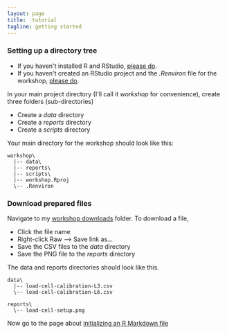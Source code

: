 ```yaml
---
layout: page
title:  tutorial
tagline: getting started
---
```


### Setting up a directory tree

- If you haven't installed R and RStudio, [please do](https://github.com/DSR-RHIT/install-R-and-RStudio/blob/master/pages/install_R.md). 
- If you haven't created an RStudio project and the *.Renviron* file for the workshop, [please do](https://github.com/DSR-RHIT/install-R-and-RStudio/blob/master/pages/setup_R_project.md). 


In your main project directory (I'll call it *workshop* for convenience), create three folders (sub-directories)

- Create a *data* directory
- Create a *reports* directory
- Create a *scripts* directory

Your main directory for the workshop should look like this: 

```
workshop\
  |-- data\
  |-- reports\
  |-- scripts\
  |-- workshop.Rproj
  \-- .Renviron
```

### Download prepared files 
 
Navigate to my [workshop downloads](https://github.com/DSR-RHIT/creating-reproducible-reports/tree/gh-pages/assets/downloads) folder. To download a file, 

- Click the file name 
- Right-click Raw --> Save link as... 
- Save the CSV files to the *data* directory 
- Save the PNG file to the *reports* directory 

The data and reports directories should look like this. 

```
data\
  |-- load-cell-calibration-L3.csv
  \-- load-cell-calibration-L6.csv
  
reports\
  \-- load-cell-setup.png
```

Now go to the page about [initializing an R Markdown file](initialize-Rmd.html)

